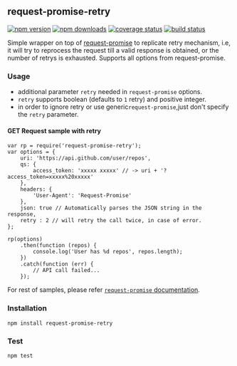 ## request-promise-retry
[![npm version](https://badge.fury.io/js/request-promise-retry.svg)](https://badge.fury.io/js/request-promise-retry)
[![npm downloads](https://img.shields.io/npm/dt/request-promise-retry.svg)](https://img.shields.io/npm/dt/request-promise-retry.svg)
[![coverage status](https://coveralls.io/repos/github/void666/request-promise-retry/badge.svg?branch=master)](https://coveralls.io/github/void666/request-promise-retry?branch=master)
[![build status](https://travis-ci.org/void666/request-promise-retry.svg?branch=master)](https://travis-ci.org/void666/request-promise-retry)

Simple wrapper on top of [request-promise](https://github.com/request/request-promise) to replicate retry mechanism, i.e, it will try to reprocess the request till a valid response is obtained, or the number of retrys is exhausted. Supports all options from request-promise.

### Usage
-  additional parameter `retry` needed in `request-promise` options.
- `retry` supports boolean (defaults to `1` retry) and positive integer.
-  in order to ignore retry or use generic`request-promise`,just don't specify the `retry` parameter.

#### GET Request sample with retry
```
var rp = require('request-promise-retry');
var options = {
    uri: 'https://api.github.com/user/repos',
    qs: {
        access_token: 'xxxxx xxxxx' // -> uri + '?access_token=xxxxx%20xxxxx'
    },
    headers: {
        'User-Agent': 'Request-Promise'
    },
    json: true // Automatically parses the JSON string in the response, 
    retry : 2 // will retry the call twice, in case of error.
};

rp(options)
    .then(function (repos) {
        console.log('User has %d repos', repos.length);
    })
    .catch(function (err) {
        // API call failed...
    });
```
For rest of samples, please refer [`request-promise` documentation](https://github.com/request/request-promise).

### Installation
`npm install request-promise-retry`

### Test
`npm test`
